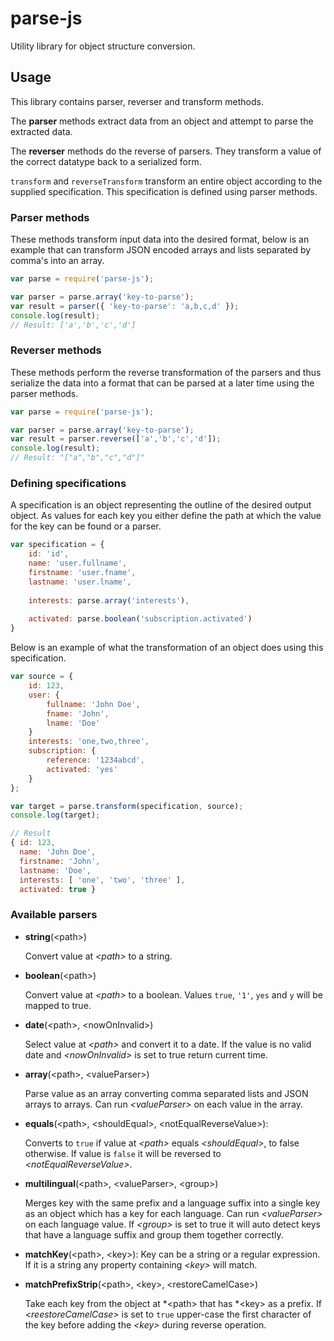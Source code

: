 # parse-js

Utility library for object structure conversion.

## Usage

This library contains parser, reverser and transform methods.

The **parser** methods extract data from an object
and attempt to parse the extracted data.

The **reverser** methods do the reverse of parsers. They transform a value
of the correct datatype back to a serialized form.

`transform` and `reverseTransform` transform an entire object according to the supplied specification.
This specification is defined using parser methods.


### Parser methods

These methods transform input data into the desired format, below is an example that can transform JSON
encoded arrays and lists separated by comma's into an array.

```javascript
var parse = require('parse-js');

var parser = parse.array('key-to-parse');
var result = parser({ 'key-to-parse': 'a,b,c,d' });
console.log(result);
// Result: ['a','b','c','d']
```

### Reverser methods

These methods perform the reverse transformation of the parsers and thus serialize the data into
a format that can be parsed at a later time using the parser methods.

```javascript
var parse = require('parse-js');

var parser = parse.array('key-to-parse');
var result = parser.reverse(['a','b','c','d']);
console.log(result);
// Result: "["a","b","c","d"]"
```

### Defining specifications

A specification is an object representing the outline of the desired output object. As values for each key you either
define the path at which the value for the key can be found or a parser.

```javascript
var specification = {
    id: 'id',
    name: 'user.fullname',
    firstname: 'user.fname',
    lastname: 'user.lname',
    
    interests: parse.array('interests'),
    
    activated: parse.boolean('subscription.activated')
}
```

Below is an example of what the transformation of an object does using this specification.

```javascript
var source = {
    id: 123,
    user: {
        fullname: 'John Doe',
        fname: 'John',
        lname: 'Doe'
    }
    interests: 'one,two,three',
    subscription: {
        reference: '1234abcd',
        activated: 'yes'
    }
};

var target = parse.transform(specification, source);
console.log(target);

// Result
{ id: 123,
  name: 'John Doe',
  firstname: 'John',
  lastname: 'Doe',
  interests: [ 'one', 'two', 'three' ],
  activated: true }

```

### Available parsers

- **string**(&lt;path>)

  Convert value at *&lt;path>* to a string.

- **boolean**(&lt;path>)

  Convert value at *&lt;path>* to a boolean. Values `true`, `'1'`, `yes` and `y` will be mapped to true.

- **date**(&lt;path>, &lt;nowOnInvalid>)

  Select value at *&lt;path>* and convert it to a date. If the value is no valid date and *&lt;nowOnInvalid>* is set to true return current time.

- **array**(&lt;path>, &lt;valueParser>)

  Parse value as an array converting comma separated lists and JSON arrays to arrays. Can run *&lt;valueParser>* on each value in the array.

- **equals**(&lt;path>, &lt;shouldEqual>, &lt;notEqualReverseValue>):

  Converts to `true` if value at *&lt;path>* equals *&lt;shouldEqual>*, to false otherwise. If value is `false` it will be reversed to *&lt;notEqualReverseValue>*.

- **multilingual**(&lt;path>, &lt;valueParser>, &lt;group>)

  Merges key with the same prefix and a language suffix into a single key as an object which has a key for each language. Can run *&lt;valueParser>* on each language value. If *&lt;group>* is set to true it will auto detect keys that have a language suffix and group them together correctly.


- **matchKey**(&lt;path>, &lt;key>): Key can be a string or a regular expression. If it is a string any property containing *&lt;key>* will 
match.

- **matchPrefixStrip**(&lt;path>, &lt;key>, &lt;restoreCamelCase>)

  Take each key from the object at *&lt;path> that has *&lt;key> as a prefix. If *&lt;reestoreCamelCase>* is set to `true` upper-case the first character of the key before adding the *&lt;key>* during reverse operation.